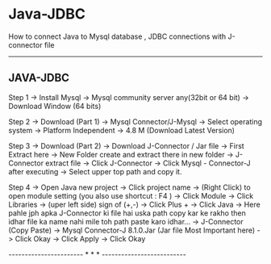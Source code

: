# Java-JDBC
How to connect Java to Mysql database , JDBC connections with J-connector file


---------------------------
JAVA-JDBC
---------------------------
Step 1
-> Install Mysql
-> Mysql community server any(32bit or 64 bit)
-> Download Window (64 bits)

Step 2
-> Download (Part 1)
-> Mysql Connector/J-Mysql
-> Select operating system
-> Platform Independent
-> 4.8 M (Download Latest Version)

Step 3
-> Download (Part 2)
-> Download J-Connector / Jar file
-> First Extract here
-> New Folder create and extract there in new folder 
-> J-Connector extract file
-> Click J-Connector
-> Click Mysql - Connector-J after executing 
-> Select upper top path and copy it.

Step 4
-> Open Java new project
-> Click project name
-> (Right Click) to open module setting (you also use shortcut : F4 )
-> Click Module
-> Click Libraries
-> (uper left side) sign of (+,-)
-> Click Plus +
-> Click Java
-> Here pahle jph apka J-Connector ki file hai uska path copy kar ke rakho then idhar file ka name nahi mile toh path paste karo idhar...
-> J-Connector (Copy Paste)
-> Mysql Connector-J 8.1.0.Jar   (Jar file Most Important here)
-> Click Okay
-> Click Apply
-> Click Okay

----------------------- * * * --------------------------

